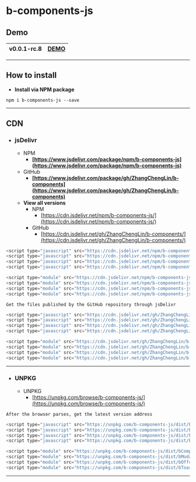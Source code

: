 # b-components-js

## Demo

|      **v0.0.1-rc.8**      | [**DEMO**](index.html) |
|:-------------------------:|:----------------------:|

---

## How to install

- **Install via NPM package**

```
npm i b-components-js --save
```

---

## CDN

- ### jsDelivr
  - NPM
    - **[https://www.jsdelivr.com/package/npm/b-components-js](https://www.jsdelivr.com/package/npm/b-components-js)**
  - GitHub
    - **[https://www.jsdelivr.com/package/gh/ZhangChengLin/b-components](https://www.jsdelivr.com/package/gh/ZhangChengLin/b-components)**
  - **View all versions**
    - NPM
      - [https://cdn.jsdelivr.net/npm/b-components-js/](https://cdn.jsdelivr.net/npm/b-components-js/)
    - GitHub
      - [https://cdn.jsdelivr.net/gh/ZhangChengLin/b-components/](https://cdn.jsdelivr.net/gh/ZhangChengLin/b-components/)

```javascript
<script type="javascript" src="https://cdn.jsdelivr.net/npm/b-components-js/dist/bComponents.min.js"></script>
<script type="javascript" src="https://cdn.jsdelivr.net/npm/b-components-js/dist/bModal.min.js"></script>
<script type="javascript" src="https://cdn.jsdelivr.net/npm/b-components-js/dist/bOffcanvas.min.js"></script>
<script type="javascript" src="https://cdn.jsdelivr.net/npm/b-components-js/dist/bToast.min.js"></script>

<script type="module" src="https://cdn.jsdelivr.net/npm/b-components-js/dist/bComponents.esm.min.js"></script>
<script type="module" src="https://cdn.jsdelivr.net/npm/b-components-js/dist/bModal.esm.min.js"></script>
<script type="module" src="https://cdn.jsdelivr.net/npm/b-components-js/dist/bOffcanvas.esm.min.js"></script>
<script type="module" src="https://cdn.jsdelivr.net/npm/b-components-js/dist/bToast.esm.min.js"></script>
```

`Get the files published by the GitHub repository through jsDelivr`

```javascript
<script type="javascript" src="https://cdn.jsdelivr.net/gh/ZhangChengLin/b-components@v0.0.1-rc.8/dist/bComponents.min.js"></script>
<script type="javascript" src="https://cdn.jsdelivr.net/gh/ZhangChengLin/b-components@v0.0.1-rc.8/dist/bModal.min.js"></script>
<script type="javascript" src="https://cdn.jsdelivr.net/gh/ZhangChengLin/b-components@v0.0.1-rc.8/dist/bOffcanvas.min.js"></script>
<script type="javascript" src="https://cdn.jsdelivr.net/gh/ZhangChengLin/b-components@v0.0.1-rc.8/dist/bToast.min.js"></script>

<script type="module" src="https://cdn.jsdelivr.net/gh/ZhangChengLin/b-components@v0.0.1-rc.8/dist/bComponents.esm.min.js"></script>
<script type="module" src="https://cdn.jsdelivr.net/gh/ZhangChengLin/b-components@v0.0.1-rc.8/dist/bModal.esm.min.js"></script>
<script type="module" src="https://cdn.jsdelivr.net/gh/ZhangChengLin/b-components@v0.0.1-rc.8/dist/bOffcanvas.esm.min.js"></script>
<script type="module" src="https://cdn.jsdelivr.net/gh/ZhangChengLin/b-components@v0.0.1-rc.8/dist/bToast.esm.min.js"></script>
```

---

- ### UNPKG
  - UNPKG
    - [https://unpkg.com/browse/b-components-js/](https://unpkg.com/browse/b-components-js/)

`After the browser parses, get the latest version address`

```javascript
<script type="javascript" src="https://unpkg.com/b-components-js/dist/bComponents.min.js"></script>
<script type="javascript" src="https://unpkg.com/b-components-js/dist/bModal.min.js"></script>
<script type="javascript" src="https://unpkg.com/b-components-js/dist/bOffcanvas.min.js"></script>
<script type="javascript" src="https://unpkg.com/b-components-js/dist/bToast.min.js"></script>

<script type="module" src="https://unpkg.com/b-components-js/dist/bComponents.esm.min.js"></script>
<script type="module" src="https://unpkg.com/b-components-js/dist/bModal.esm.min.js"></script>
<script type="module" src="https://unpkg.com/b-components-js/dist/bOffcanvas.esm.min.js"></script>
<script type="module" src="https://unpkg.com/b-components-js/dist/bToast.esm.min.js"></script>
```

---

